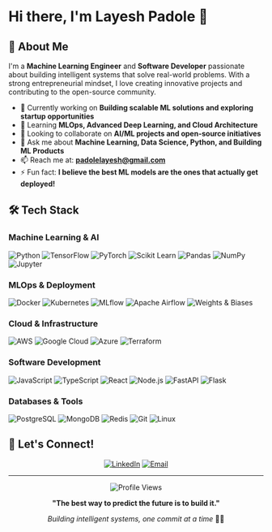# Hi there, I'm Layesh Padole 👋

## 🚀 About Me

I'm a **Machine Learning Engineer** and **Software Developer** passionate about building intelligent systems that solve real-world problems. With a strong entrepreneurial mindset, I love creating innovative projects and contributing to the open-source community.

- 🔭 Currently working on **Building scalable ML solutions and exploring startup opportunities**
- 🌱 Learning **MLOps, Advanced Deep Learning, and Cloud Architecture**
- 👯 Looking to collaborate on **AI/ML projects and open-source initiatives**
- 💬 Ask me about **Machine Learning, Data Science, Python, and Building ML Products**
- 📫 Reach me at: **padolelayesh@gmail.com**
- ⚡ Fun fact: **I believe the best ML models are the ones that actually get deployed!**

## 🛠️ Tech Stack

### **Machine Learning & AI**
![Python](https://img.shields.io/badge/Python-3776AB?style=for-the-badge&logo=python&logoColor=white)
![TensorFlow](https://img.shields.io/badge/TensorFlow-FF6F00?style=for-the-badge&logo=tensorflow&logoColor=white)
![PyTorch](https://img.shields.io/badge/PyTorch-EE4C2C?style=for-the-badge&logo=pytorch&logoColor=white)
![Scikit Learn](https://img.shields.io/badge/scikit_learn-F7931E?style=for-the-badge&logo=scikit-learn&logoColor=white)
![Pandas](https://img.shields.io/badge/Pandas-2C2D72?style=for-the-badge&logo=pandas&logoColor=white)
![NumPy](https://img.shields.io/badge/Numpy-777BB4?style=for-the-badge&logo=numpy&logoColor=white)
![Jupyter](https://img.shields.io/badge/Jupyter-F37626.svg?&style=for-the-badge&logo=Jupyter&logoColor=white)

### **MLOps & Deployment**
![Docker](https://img.shields.io/badge/Docker-2CA5E0?style=for-the-badge&logo=docker&logoColor=white)
![Kubernetes](https://img.shields.io/badge/kubernetes-326ce5.svg?&style=for-the-badge&logo=kubernetes&logoColor=white)
![MLflow](https://img.shields.io/badge/MLflow-0194E2?style=for-the-badge&logo=mlflow&logoColor=white)
![Apache Airflow](https://img.shields.io/badge/Airflow-017CEE?style=for-the-badge&logo=Apache%20Airflow&logoColor=white)
![Weights & Biases](https://img.shields.io/badge/Weights_&_Biases-FFBE00?style=for-the-badge&logo=WeightsAndBiases&logoColor=white)

### **Cloud & Infrastructure**
![AWS](https://img.shields.io/badge/Amazon_AWS-FF9900?style=for-the-badge&logo=amazonaws&logoColor=white)
![Google Cloud](https://img.shields.io/badge/Google_Cloud-4285F4?style=for-the-badge&logo=google-cloud&logoColor=white)
![Azure](https://img.shields.io/badge/microsoft%20azure-0089D0?style=for-the-badge&logo=microsoft-azure&logoColor=white)
![Terraform](https://img.shields.io/badge/Terraform-7B42BC?style=for-the-badge&logo=terraform&logoColor=white)

### **Software Development**
![JavaScript](https://img.shields.io/badge/JavaScript-323330?style=for-the-badge&logo=javascript&logoColor=F7DF1E)
![TypeScript](https://img.shields.io/badge/TypeScript-007ACC?style=for-the-badge&logo=typescript&logoColor=white)
![React](https://img.shields.io/badge/React-20232A?style=for-the-badge&logo=react&logoColor=61DAFB)
![Node.js](https://img.shields.io/badge/Node.js-339933?style=for-the-badge&logo=nodedotjs&logoColor=white)
![FastAPI](https://img.shields.io/badge/FastAPI-005571?style=for-the-badge&logo=fastapi)
![Flask](https://img.shields.io/badge/Flask-000000?style=for-the-badge&logo=flask&logoColor=white)

### **Databases & Tools**
![PostgreSQL](https://img.shields.io/badge/PostgreSQL-316192?style=for-the-badge&logo=postgresql&logoColor=white)
![MongoDB](https://img.shields.io/badge/MongoDB-4EA94B?style=for-the-badge&logo=mongodb&logoColor=white)
![Redis](https://img.shields.io/badge/redis-CC0000.svg?&style=for-the-badge&logo=redis&logoColor=white)
![Git](https://img.shields.io/badge/GIT-E44C30?style=for-the-badge&logo=git&logoColor=white)
![Linux](https://img.shields.io/badge/Linux-FCC624?style=for-the-badge&logo=linux&logoColor=black)

## 🤝 Let's Connect!

<div align="center">

[![LinkedIn](https://img.shields.io/badge/LinkedIn-0077B5?style=for-the-badge&logo=linkedin&logoColor=white)](https://www.linkedin.com/in/layeshpadole)
[![Email](https://img.shields.io/badge/Email-D14836?style=for-the-badge&logo=gmail&logoColor=white)](mailto:padolelayesh@gmail.com)

</div>

---

<div align="center">
  <img src="https://komarev.com/ghpvc/?username=layesh-padole&color=blue&style=flat-square&label=Profile+Views" alt="Profile Views"/>
</div>

<div align="center">
  
  **"The best way to predict the future is to build it."**
  
  *Building intelligent systems, one commit at a time* 🤖✨
  
</div>
